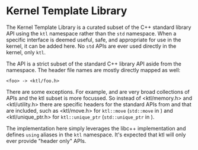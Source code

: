 # Kernel Template Library

The Kernel Template Library is a curated subset of the C++ standard library API
using the `ktl` namespace rather than the `std` namespace.  When a specific
interface is deemed useful, safe, and appropriate for use in the kernel, it can
be added here.  No `std` APIs are ever used directly in the kernel, only `ktl`.

The API is a strict subset of the standard C++ library API aside from the
namespace.  The header file names are mostly directly mapped as well:

    <foo> -> <ktl/foo.h>

There are some exceptions.  For example, <memory> and <utility> are very broad
collections of APIs and the ktl subset is more focussed.  So instead of
<ktl/memory.h> and <ktl/utility.h> there are specific headers for the standard
APIs from <memory> and <utility> that are included, such as <ktl/move.h> for
`ktl::move` (`std::move` in <utility>) and <ktl/unique_ptr.h> for
`ktl::unique_ptr` (`std::unique_ptr` in <memory>).

The implementation here simply leverages the libc++ implementation and defines
`using` aliases in the `ktl` namespace.  It's expected that ktl will only ever
provide "header only" APIs.
